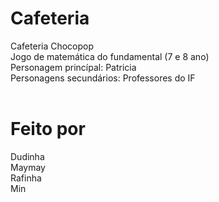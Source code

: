 # Cafeteria
Cafeteria Chocopop <br>
Jogo de matemática do fundamental (7 e 8 ano)<br>
Personagem princípal: Patricia<br>
Personagens secundários: Professores do IF<br>
<br>
# Feito por<br>
Dudinha <br>
Maymay<br>
Rafinha<br>
Min
